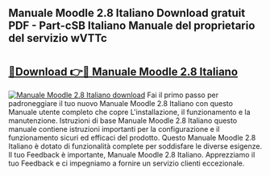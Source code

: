 ## Manuale Moodle 2.8 Italiano Download gratuit PDF - Part-cSB Italiano Manuale del proprietario del servizio wVTTc

# <h2><a href="http://dffavl.blite.top/?on=Manuale+Moodle+2.8+Italiano">🔗Download 👉🔴 Manuale Moodle 2.8 Italiano</a></h2>

[![Manuale Moodle 2.8 Italiano download](https://i.imgur.com/lujVjoI.png)](http://dffavl.blite.top/?on=Manuale+Moodle+2.8+Italiano)
Fai il primo passo per padroneggiare il tuo nuovo Manuale Moodle 2.8 Italiano con questo Manuale utente completo che copre L'installazione, il funzionamento e la manutenzione. Istruzioni di base Manuale Moodle 2.8 Italiano questo manuale contiene istruzioni importanti per la configurazione e il funzionamento sicuri ed efficaci del prodotto. Questo Manuale Moodle 2.8 Italiano è dotato di funzionalità complete per soddisfare le diverse esigenze. Il tuo Feedback è importante, Manuale Moodle 2.8 Italiano. Apprezziamo il tuo Feedback e ci impegniamo a fornire un servizio clienti eccezionale.
